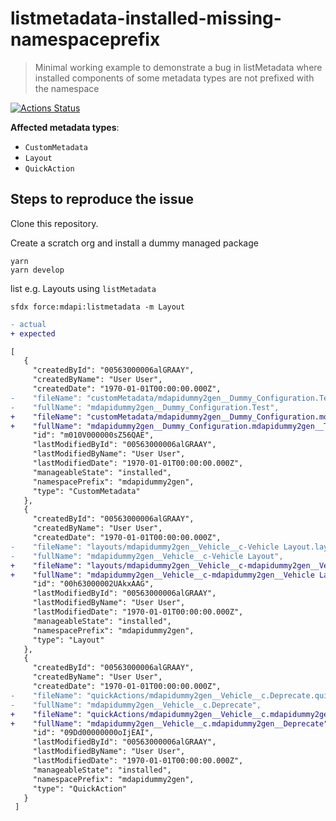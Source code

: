 # listmetadata-installed-missing-namespaceprefix

> Minimal working example to demonstrate a bug in listMetadata where installed components of some metadata types are not prefixed with the namespace

[![Actions Status](https://github.com/mdapi-issues/listmetadata-installed-missing-namespaceprefix/workflows/Test%20and%20Release/badge.svg)](https://github.com/mdapi-issues/listmetadata-installed-missing-namespaceprefix/actions)

**Affected metadata types**:

- `CustomMetadata`
- `Layout`
- `QuickAction`

## Steps to reproduce the issue

Clone this repository.

Create a scratch org and install a dummy managed package

```console
yarn
yarn develop
```

list e.g. Layouts using `listMetadata`

```console
sfdx force:mdapi:listmetadata -m Layout
```

```diff
- actual
+ expected
```

```diff
[
   {
     "createdById": "00563000006alGRAAY",
     "createdByName": "User User",
     "createdDate": "1970-01-01T00:00:00.000Z",
-    "fileName": "customMetadata/mdapidummy2gen__Dummy_Configuration.Test.md",
-    "fullName": "mdapidummy2gen__Dummy_Configuration.Test",
+    "fileName": "customMetadata/mdapidummy2gen__Dummy_Configuration.mdapidummy2gen__Test.md",
+    "fullName": "mdapidummy2gen__Dummy_Configuration.mdapidummy2gen__Test",
     "id": "m010V000000sZ56QAE",
     "lastModifiedById": "00563000006alGRAAY",
     "lastModifiedByName": "User User",
     "lastModifiedDate": "1970-01-01T00:00:00.000Z",
     "manageableState": "installed",
     "namespacePrefix": "mdapidummy2gen",
     "type": "CustomMetadata"
   },
   {
     "createdById": "00563000006alGRAAY",
     "createdByName": "User User",
     "createdDate": "1970-01-01T00:00:00.000Z",
-    "fileName": "layouts/mdapidummy2gen__Vehicle__c-Vehicle Layout.layout",
-    "fullName": "mdapidummy2gen__Vehicle__c-Vehicle Layout",
+    "fileName": "layouts/mdapidummy2gen__Vehicle__c-mdapidummy2gen__Vehicle Layout.layout",
+    "fullName": "mdapidummy2gen__Vehicle__c-mdapidummy2gen__Vehicle Layout",
     "id": "00h63000002UAkxAAG",
     "lastModifiedById": "00563000006alGRAAY",
     "lastModifiedByName": "User User",
     "lastModifiedDate": "1970-01-01T00:00:00.000Z",
     "manageableState": "installed",
     "namespacePrefix": "mdapidummy2gen",
     "type": "Layout"
   },
   {
     "createdById": "00563000006alGRAAY",
     "createdByName": "User User",
     "createdDate": "1970-01-01T00:00:00.000Z",
-    "fileName": "quickActions/mdapidummy2gen__Vehicle__c.Deprecate.quickAction",
-    "fullName": "mdapidummy2gen__Vehicle__c.Deprecate",
+    "fileName": "quickActions/mdapidummy2gen__Vehicle__c.mdapidummy2gen__Deprecate.quickAction",
+    "fullName": "mdapidummy2gen__Vehicle__c.mdapidummy2gen__Deprecate",
     "id": "09Dd00000000oIjEAI",
     "lastModifiedById": "00563000006alGRAAY",
     "lastModifiedByName": "User User",
     "lastModifiedDate": "1970-01-01T00:00:00.000Z",
     "manageableState": "installed",
     "namespacePrefix": "mdapidummy2gen",
     "type": "QuickAction"
   }
 ]
```
